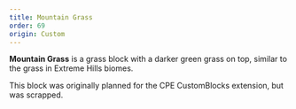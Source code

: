 ```yaml
---
title: Mountain Grass
order: 69
origin: Custom
---
```


**Mountain Grass** is a grass block with a darker green grass on top, similar to the grass in Extreme Hills biomes.

This block was originally planned for the CPE CustomBlocks extension, but was scrapped.
